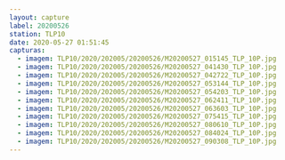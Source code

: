 ```yaml
---
layout: capture
label: 20200526
station: TLP10
date: 2020-05-27 01:51:45
capturas:
  - imagem: TLP10/2020/202005/20200526/M20200527_015145_TLP_10P.jpg
  - imagem: TLP10/2020/202005/20200526/M20200527_041430_TLP_10P.jpg
  - imagem: TLP10/2020/202005/20200526/M20200527_042722_TLP_10P.jpg
  - imagem: TLP10/2020/202005/20200526/M20200527_053144_TLP_10P.jpg
  - imagem: TLP10/2020/202005/20200526/M20200527_054203_TLP_10P.jpg
  - imagem: TLP10/2020/202005/20200526/M20200527_062411_TLP_10P.jpg
  - imagem: TLP10/2020/202005/20200526/M20200527_063603_TLP_10P.jpg
  - imagem: TLP10/2020/202005/20200526/M20200527_075415_TLP_10P.jpg
  - imagem: TLP10/2020/202005/20200526/M20200527_080610_TLP_10P.jpg
  - imagem: TLP10/2020/202005/20200526/M20200527_084024_TLP_10P.jpg
  - imagem: TLP10/2020/202005/20200526/M20200527_090308_TLP_10P.jpg
---
```

